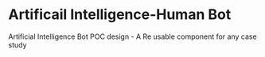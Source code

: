 # Artificail Intelligence-Human Bot

Artificial Intelligence Bot POC design - A Re usable component for any case study
